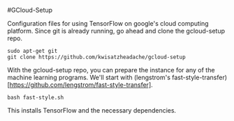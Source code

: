 #GCloud-Setup

Configuration files for using TensorFlow on google's cloud computing platform. Since git is already running, go ahead and clone the gcloud-setup repo.

```
sudo apt-get git
git clone https://github.com/kwisatzheadache/gcloud-setup
```

With the gcloud-setup repo, you can prepare the instance for any of the machine learning programs. We'll start with (lengstrom's fast-style-transfer)[https://github.com/lengstrom/fast-style-transfer]. 

```
bash fast-style.sh
```

This installs TensorFlow and the necessary dependencies.
